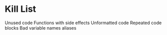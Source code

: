 Kill List
=========
Unused code
Functions with side effects
Unformatted code
Repeated code blocks
Bad variable names
aliases
